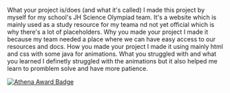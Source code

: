 What your project is/does (and what it's called)
I made this project by myself for my school's JH Science Olympiad team. It's a website which is mainly used as a study resource for my teama nd not yet official which is why there's a lot of placeholders. 
Why you made your project
I made it because my team needed a place where we can have easy access to our resources and docs.
How you made your project
I made it using mainly html and css with some java for animations. 
What you struggled with and what you learned
I definetly struggled with the animations but it also helped me learn to promblem solve and have more patience. 

[![Athena Award Badge](https://img.shields.io/endpoint?url=https%3A%2F%2Faward.athena.hackclub.com%2Fapi%2Fbadge)](https://award.athena.hackclub.com?utm_source=readme)